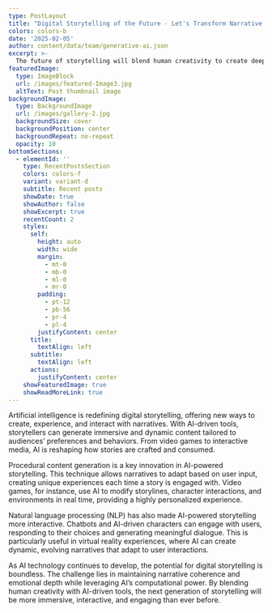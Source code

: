 ```yaml
---
type: PostLayout
title: "Digital Storytelling of the Future - Let's Transform Narrative Design"
colors: colors-b
date: '2025-02-05'
author: content/data/team/generative-ai.json
excerpt: >-
  The future of storytelling will blend human creativity to create deeply immersive digital experiences.
featuredImage:
  type: ImageBlock
  url: /images/featured-Image3.jpg
  altText: Post thumbnail image
backgroundImage:
  type: BackgroundImage
  url: /images/gallery-2.jpg
  backgroundSize: cover
  backgroundPosition: center
  backgroundRepeat: no-repeat
  opacity: 10
bottomSections:
  - elementId: ''
    type: RecentPostsSection
    colors: colors-f
    variant: variant-d
    subtitle: Recent posts
    showDate: true
    showAuthor: false
    showExcerpt: true
    recentCount: 2
    styles:
      self:
        height: auto
        width: wide
        margin:
          - mt-0
          - mb-0
          - ml-0
          - mr-0
        padding:
          - pt-12
          - pb-56
          - pr-4
          - pl-4
        justifyContent: center
      title:
        textAlign: left
      subtitle:
        textAlign: left
      actions:
        justifyContent: center
    showFeaturedImage: true
    showReadMoreLink: true
---
```


Artificial intelligence is redefining digital storytelling, offering new ways to create, experience, and interact with narratives. With AI-driven tools, storytellers can generate immersive and dynamic content tailored to audiences’ preferences and behaviors. From video games to interactive media, AI is reshaping how stories are crafted and consumed.

Procedural content generation is a key innovation in AI-powered storytelling. This technique allows narratives to adapt based on user input, creating unique experiences each time a story is engaged with. Video games, for instance, use AI to modify storylines, character interactions, and environments in real time, providing a highly personalized experience.

Natural language processing (NLP) has also made AI-powered storytelling more interactive. Chatbots and AI-driven characters can engage with users, responding to their choices and generating meaningful dialogue. This is particularly useful in virtual reality experiences, where AI can create dynamic, evolving narratives that adapt to user interactions.

As AI technology continues to develop, the potential for digital storytelling is boundless. The challenge lies in maintaining narrative coherence and emotional depth while leveraging AI’s computational power. By blending human creativity with AI-driven tools, the next generation of storytelling will be more immersive, interactive, and engaging than ever before.
